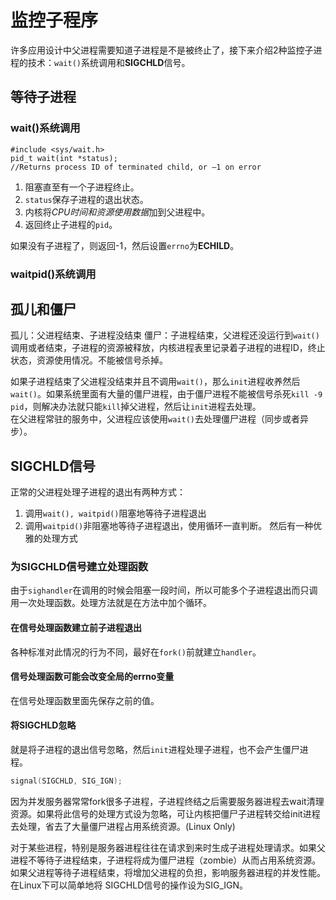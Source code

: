 # 监控子程序
许多应用设计中父进程需要知道子进程是不是被终止了，接下来介绍2种监控子进程的技术：`wait()`系统调用和**SIGCHLD**信号。
## 等待子进程
### wait()系统调用
```
#include <sys/wait.h>
pid_t wait(int *status);
//Returns process ID of terminated child, or –1 on error
```
1. 阻塞直至有一个子进程终止。
2. `status`保存子进程的退出状态。
3. 内核将*CPU时间和资源使用数据*加到父进程中。
4. 返回终止子进程的`pid`。

如果没有子进程了，则返回-1，然后设置`errno`为**ECHILD**。

### waitpid()系统调用




## 孤儿和僵尸
孤儿：父进程结束、子进程没结束
僵尸：子进程结束，父进程还没运行到`wait()`调用或者结束，子进程的资源被释放，内核进程表里记录着子进程的进程ID，终止状态，资源使用情况。不能被信号杀掉。

如果子进程结束了父进程没结束并且不调用`wait()`，那么`init`进程收养然后`wait()`。如果系统里面有大量的僵尸进程，由于僵尸进程不能被信号杀死`kill -9 pid`，则解决办法就只能`kill`掉父进程，然后让`init`进程去处理。  
在父进程常驻的服务中，父进程应该使用`wait()`去处理僵尸进程（同步或者异步）。

## SIGCHLD信号
正常的父进程处理子进程的退出有两种方式：
1. 调用`wait(), waitpid()`阻塞地等待子进程退出
2. 调用`waitpid()`非阻塞地等待子进程退出，使用循环一直判断。
然后有一种优雅的处理方式

### 为**SIGCHLD**信号建立处理函数
由于`sighandler`在调用的时候会阻塞一段时间，所以可能多个子进程退出而只调用一次处理函数。处理方法就是在方法中加个循环。


#### 在信号处理函数建立前子进程退出
各种标准对此情况的行为不同，最好在`fork()`前就建立`handler`。

#### 信号处理函数可能会改变全局的errno变量
在信号处理函数里面先保存之前的值。

#### 将SIGCHLD忽略

就是将子进程的退出信号忽略，然后`init`进程处理子进程，也不会产生僵尸进程。
```c
signal(SIGCHLD, SIG_IGN);
```
因为并发服务器常常fork很多子进程，子进程终结之后需要服务器进程去wait清理资源。如果将此信号的处理方式设为忽略，可让内核把僵尸子进程转交给init进程去处理，省去了大量僵尸进程占用系统资源。(Linux Only)

对于某些进程，特别是服务器进程往往在请求到来时生成子进程处理请求。如果父进程不等待子进程结束，子进程将成为僵尸进程（zombie）从而占用系统资源。如果父进程等待子进程结束，将增加父进程的负担，影响服务器进程的并发性能。在Linux下可以简单地将 SIGCHLD信号的操作设为SIG_IGN。
